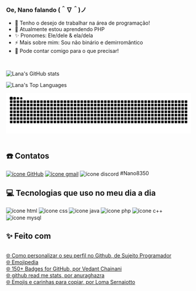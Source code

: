 ### Oe, Nano falando (＾∇＾)ノ
- 🔭 Tenho o desejo de trabalhar na área de programação!
- 🌱 Atualmente estou aprendendo PHP
- ✨ Pronomes: Ele/dele & ela/dela
- ⚡ Mais sobre mim: Sou não binário e demirromântico
- 💬 Pode contar comigo para o que precisar!

<br>

![Lana's GitHub stats](https://github-readme-stats.vercel.app/api?username=LanaIhara&show_icons=true&count_private=true&locale=pt-BR&theme=radical&card_width=450)

![Lana's Top Languages](https://github-readme-stats.vercel.app/api/top-langs/?username=LanaIhara&layout=compact&locale=pt-BR&count_private=true&card_width=450)

<div id="cobrinha">
    <img align="center" alt="Cobrinha do commit" src="https://github.com/LanaIhara/LanaIhara/blob/output/github-contribution-grid-snake.svg"/>
</div>

<br>

## ☎️ Contatos

<div style="display: inline-block">
    <a href="https://github.com/LanaIhara"><img align="center" alt="ícone GitHub" src="https://img.shields.io/badge/GitHub-100000?style=for-the-badge&logo=github&logoColor=white"/></a>
    <a href="mailto:akemiihara1234@gmail.com"><img align="center" alt="ícone gmail" src="https://img.shields.io/badge/Gmail-D14836?style=for-the-badge&logo=gmail&logoColor=white"/></a>
    <img align="center" alt="ícone discord" src="https://img.shields.io/badge/Discord-7289DA?style=for-the-badge&logo=discord&logoColor=white"/> #Nano8350
</div>

<br>

## 💻 Tecnologias que uso no meu dia a dia

<div style="display: inline-block">
    <img align="center" alt="ícone html" src="https://img.shields.io/badge/HTML-239120?style=for-the-badge&logo=html5&logoColor=white"/>
    <img align="center" alt="ícone css" src="https://img.shields.io/badge/CSS-239120?&style=for-the-badge&logo=css3&logoColor=white"/>
    <img align="center" alt="ícone java" src="https://img.shields.io/badge/Java-ED8B00?style=for-the-badge&logo=java&logoColor=white"/>
    <img align="center" alt="ícone php" src="https://img.shields.io/badge/PHP-777BB4?style=for-the-badge&logo=php&logoColor=white"/>
    <img align="center" alt="ícone c++" src="https://img.shields.io/badge/C%2B%2B-00599C?style=for-the-badge&logo=c%2B%2B&logoColor=white"/>
    <img align="center" alt="ícone mysql" src="https://img.shields.io/badge/MySQL-00000F?style=for-the-badge&logo=mysql&logoColor=white"/>
</div> <br>

## ✨ Feito com
<!-- Lista por definição-->
<dl style="display: inline-block">
    <dt><a href="https://youtu.be/cRoBt6AZgjc">🌐 Como personalizar o seu perfil no Github, de Sujeito Programador</a></dt>
    <dt><a href="https://emojipedia.org/">🌐 Emojipedia</a></dt>
    <dt><a href="https://dev.to/envoy_/150-badges-for-github-pnk">🌐 150+ Badges for GitHub, por Vedant Chainani</a></dt>
    <dt><a href="https://github.com/anuraghazra/github-readme-stats/blob/master/docs/readme_pt-BR.md">🌐 github read me stats, por anuraghazra</a></dt>
    <dt><a href="https://sernaiotto.com/emojis-carinhas-para-copiar/">🌐 Emojis e carinhas para copiar, por Loma Sernaiotto</a></dt>
</dl>
